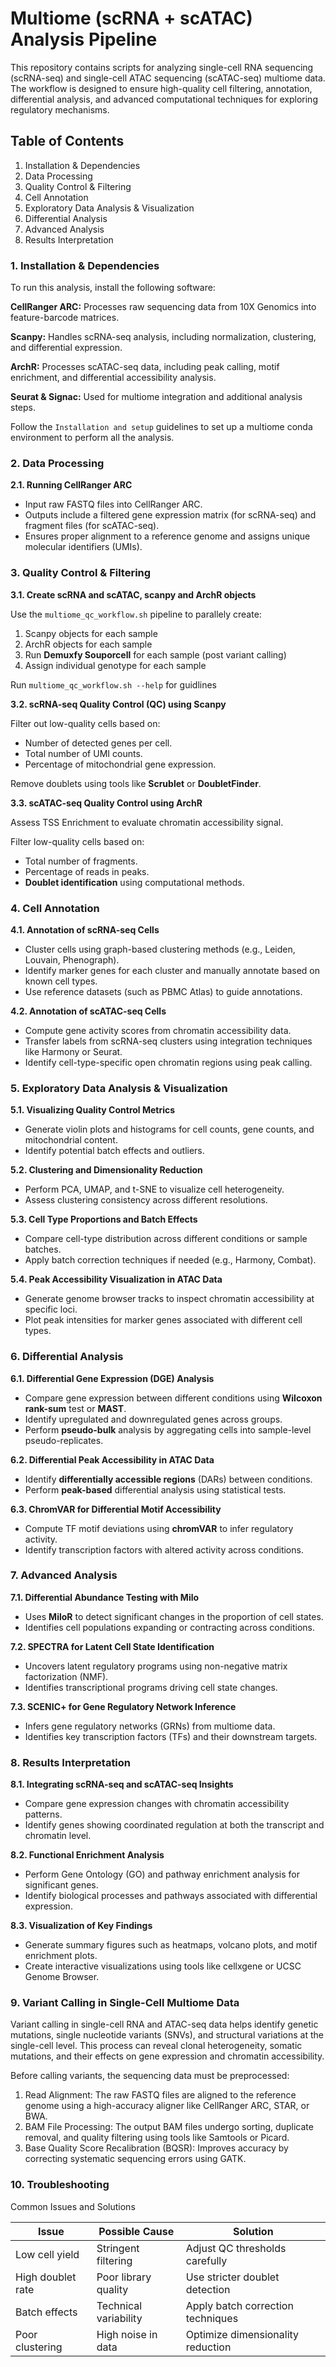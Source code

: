 # Multiome (scRNA + scATAC) Analysis Pipeline

This repository contains scripts for analyzing single-cell RNA sequencing (scRNA-seq) and single-cell ATAC sequencing (scATAC-seq) multiome data. The workflow is designed to ensure high-quality cell filtering, annotation, differential analysis, and advanced computational techniques for exploring regulatory mechanisms.

## Table of Contents
1. Installation & Dependencies
2. Data Processing
3. Quality Control & Filtering
4. Cell Annotation
5. Exploratory Data Analysis & Visualization
6. Differential Analysis
7. Advanced Analysis
8. Results Interpretation

### 1. Installation & Dependencies

To run this analysis, install the following software:

**CellRanger ARC:** Processes raw sequencing data from 10X Genomics into feature-barcode matrices.

**Scanpy:** Handles scRNA-seq analysis, including normalization, clustering, and differential expression.

**ArchR:** Processes scATAC-seq data, including peak calling, motif enrichment, and differential accessibility analysis.

**Seurat & Signac:** Used for multiome integration and additional analysis steps.

Follow the `Installation and setup` guidelines to set up a multiome conda environment to perform all the analysis.

### 2. Data Processing

**2.1. Running CellRanger ARC**

* Input raw FASTQ files into CellRanger ARC.
* Outputs include a filtered gene expression matrix (for scRNA-seq) and fragment files (for scATAC-seq).
* Ensures proper alignment to a reference genome and assigns unique molecular identifiers (UMIs).

### 3. Quality Control & Filtering

**3.1. Create scRNA and scATAC, scanpy and ArchR objects**

Use the `multiome_qc_workflow.sh` pipeline to parallely create:
1. Scanpy objects for each sample
2. ArchR objects for each sample
3. Run **Demuxfy Souporcell** for each sample (post variant calling)
4. Assign individual genotype for each sample

Run `multiome_qc_workflow.sh --help` for guidlines

**3.2. scRNA-seq Quality Control (QC) using Scanpy**

Filter out low-quality cells based on:

* Number of detected genes per cell.
* Total number of UMI counts.
* Percentage of mitochondrial gene expression.

Remove doublets using tools like **Scrublet** or **DoubletFinder**.

**3.3. scATAC-seq Quality Control using ArchR**

Assess TSS Enrichment to evaluate chromatin accessibility signal.

Filter low-quality cells based on:
* Total number of fragments.
* Percentage of reads in peaks.
* **Doublet identification** using computational methods.

### 4. Cell Annotation

**4.1. Annotation of scRNA-seq Cells**

* Cluster cells using graph-based clustering methods (e.g., Leiden, Louvain, Phenograph).
* Identify marker genes for each cluster and manually annotate based on known cell types.
* Use reference datasets (such as PBMC Atlas) to guide annotations.

**4.2. Annotation of scATAC-seq Cells**

* Compute gene activity scores from chromatin accessibility data.
* Transfer labels from scRNA-seq clusters using integration techniques like Harmony or Seurat.
* Identify cell-type-specific open chromatin regions using peak calling.

### 5. Exploratory Data Analysis & Visualization

**5.1. Visualizing Quality Control Metrics**

* Generate violin plots and histograms for cell counts, gene counts, and mitochondrial content.
* Identify potential batch effects and outliers.

**5.2. Clustering and Dimensionality Reduction**

* Perform PCA, UMAP, and t-SNE to visualize cell heterogeneity.
* Assess clustering consistency across different resolutions.

**5.3. Cell Type Proportions and Batch Effects**

* Compare cell-type distribution across different conditions or sample batches.
* Apply batch correction techniques if needed (e.g., Harmony, Combat).

**5.4. Peak Accessibility Visualization in ATAC Data**

* Generate genome browser tracks to inspect chromatin accessibility at specific loci.
* Plot peak intensities for marker genes associated with different cell types.

### 6. Differential Analysis

**6.1. Differential Gene Expression (DGE) Analysis**

* Compare gene expression between different conditions using **Wilcoxon rank-sum** test or **MAST**.
* Identify upregulated and downregulated genes across groups.
* Perform **pseudo-bulk** analysis by aggregating cells into sample-level pseudo-replicates.

**6.2. Differential Peak Accessibility in ATAC Data**

* Identify **differentially accessible regions** (DARs) between conditions.
* Perform **peak-based** differential analysis using statistical tests.

**6.3. ChromVAR for Differential Motif Accessibility**

* Compute TF motif deviations using **chromVAR** to infer regulatory activity.
* Identify transcription factors with altered activity across conditions.

### 7. Advanced Analysis

**7.1. Differential Abundance Testing with Milo**

* Uses **MiloR** to detect significant changes in the proportion of cell states.
* Identifies cell populations expanding or contracting across conditions.

**7.2. SPECTRA for Latent Cell State Identification**

* Uncovers latent regulatory programs using non-negative matrix factorization (NMF).
* Identifies transcriptional programs driving cell state changes.

**7.3. SCENIC+ for Gene Regulatory Network Inference**

* Infers gene regulatory networks (GRNs) from multiome data.
* Identifies key transcription factors (TFs) and their downstream targets.

### 8. Results Interpretation

**8.1. Integrating scRNA-seq and scATAC-seq Insights**

* Compare gene expression changes with chromatin accessibility patterns.
* Identify genes showing coordinated regulation at both the transcript and chromatin level.

**8.2. Functional Enrichment Analysis**

* Perform Gene Ontology (GO) and pathway enrichment analysis for significant genes.
* Identify biological processes and pathways associated with differential expression.

**8.3. Visualization of Key Findings**

* Generate summary figures such as heatmaps, volcano plots, and motif enrichment plots.
* Create interactive visualizations using tools like cellxgene or UCSC Genome Browser.

### 9. Variant Calling in Single-Cell Multiome Data

Variant calling in single-cell RNA and ATAC-seq data helps identify genetic mutations, single nucleotide variants (SNVs), and structural variations at the single-cell level. This process can reveal clonal heterogeneity, somatic mutations, and their effects on gene expression and chromatin accessibility.

Before calling variants, the sequencing data must be preprocessed:

1. Read Alignment: The raw FASTQ files are aligned to the reference genome using a high-accuracy aligner like CellRanger ARC, STAR, or BWA.
2. BAM File Processing: The output BAM files undergo sorting, duplicate removal, and quality filtering using tools like Samtools or Picard.
3. Base Quality Score Recalibration (BQSR): Improves accuracy by correcting systematic sequencing errors using GATK.

### 10. Troubleshooting

Common Issues and Solutions

| Issue              | Possible Cause           | Solution                          |
|--------------------|-------------------------|-----------------------------------|
| Low cell yield    | Stringent filtering     | Adjust QC thresholds carefully  |
| High doublet rate | Poor library quality    | Use stricter doublet detection  |
| Batch effects     | Technical variability   | Apply batch correction techniques |
| Poor clustering   | High noise in data      | Optimize dimensionality reduction |
